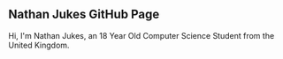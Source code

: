 ## Nathan Jukes GitHub Page

Hi, I'm Nathan Jukes, an 18 Year Old Computer Science Student from the United Kingdom.



